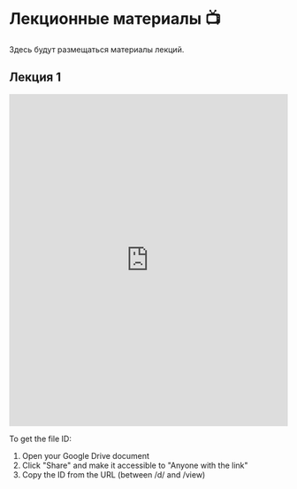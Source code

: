# Лекционные материалы 📺

Здесь будут размещаться материалы лекций.

## Лекция 1

<iframe src="https://drive.google.com/file/d/1zDxNJIt9LMNupCua4o-7fSfoAKUFNNQ4/preview"
        width="100%"
        height="600px"
        frameborder="0"
        allowfullscreen>
</iframe>

To get the file ID:
1. Open your Google Drive document
2. Click "Share" and make it accessible to "Anyone with the link"
3. Copy the ID from the URL (between /d/ and /view)